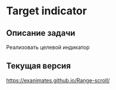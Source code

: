 # Target indicator

Описание задачи
------------

Реализовать целевой индикатор 

Текущая версия
------------
https://exanimates.github.io/Range-scroll/
